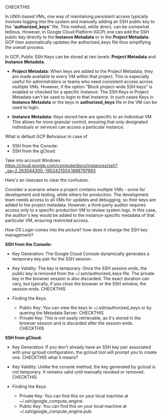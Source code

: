 CHECKTHIS

In UNIX-based VMs, one way of maintaining persistent access typically involves logging into the system and manually adding an SSH public key to the "**authorized_keys**" file. This method, while direct, can be somewhat tedious. However, in Google Cloud Platform (GCP) one can add the SSH public key directly to the **Instance Metadata** or in the **Project Metadata**. GCP then automatically updates the authorized_keys file thus simplifying the overall process.

In GCP, Public SSH Keys can be stored at two levels: **Project Metadata** and **Instance Metadata.**

- **Project Metadata:** When keys are added to the Project Metadata, they are made available to every VM within that project. This is especially useful for administrators or teams who need consistent access across multiple VMs. However, if the option "Block project-wide SSH keys" is enabled or checked for a specific Instance. The SSH Keys in Project Metadata can't be used to login to that Instance. In such cases Keys in **Instance Metadata** or the keys in **authorized_keys** file in the VM can be used to login.

- **Instance Metadata:** Keys stored here are specific to an Individual VM. This allows for more granular control, ensuring that only designated individuals or services can access a particular instance.

What is default GCP Behvaiour in case of 
- SSH from the Console:
- SSH from the gCloud:

Take into account Windows
https://cloud.google.com/compute/docs/instances/ssh?_ga=2.263044300.-1952421504.1688797993

Here's an Usecase to clear the confusion.

Consider a scenario where a project contains multiple VMs - some for development and testing, while others for production. The development team needs access to all VMs for updates and debugging, so their keys are added to the project metadata. However, a third-party auditor requires access only to a specific production VM to review system logs. In this case, the auditor's key would be added to the instance-specific metadata of that particular VM, ensuring restricted access.

How OS Login comes into the picture? how does it change the SSH key management?




**SSH from the Console:**
- Key Generation: The Google Cloud Console dynamically generates a temporary key pair for the SSH session.

- Key Validity: The key is temporary. Once the SSH session ends, the public key is removed from the ~/.ssh/authorized_keys file. The private key in the browser session is also discarded. The exact duration can vary, but typically, if you close the browser or the SSH window, the session ends. CHECKTHIS

- Finding the Keys:
  - Public Key: You can view the keys in ~/.ssh/authorized_keys or by quering the Metadata Server. CHECKTHIS
  - Private Key: This is not easily retrievable, as it's stored in the browser session and is discarded after the session ends. CHECKTHIS

**SSH from gCloud:**
- Key Generation: If you don't already have an SSH key pair associated with your gcloud configuration, the gcloud tool will prompt you to create one. CHECKTHIS what it means?

- Key Validity: Unlike the console method, the key generated by gcloud is not temporary. It remains valid until manually revoked or removed. CHECKTHIS

- Finding the Keys:
  - Private Key: You can find this on your local machine at ~/.ssh/google_compute_engine.
  - Public Key: You can find this on your local machine at ~/.ssh/google_compute_engine.pub.
